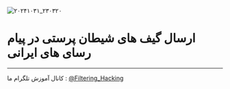 ![۲۰۲۴۱۰۳۱_۲۳۰۳۲۰](https://github.com/user-attachments/assets/8b3848e5-e010-4ede-891d-eeb55ef1a21f)
# ارسال گیف های شیطان پرستی در پیام رسای های ایرانی
--------------------
کانال آموزش تلگرام ما :
[@Filtering_Hacking](https://t.me/Filtering_Hacking)
